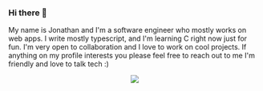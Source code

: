 ### Hi there 👋

My name is Jonathan and I'm a software engineer who mostly works on web apps. I write mostly typescript, and I'm learning C right now just for fun. I'm very open to collaboration and I love to work on cool projects. If anything on my profile interests you please feel free to reach out to me I'm friendly and love to talk tech :)

<p align="center">
    <a href="https://skillicons.dev">
    <img src="https://skillicons.dev/icons?i=ts,nextjs,tailwind,express" />
    </a>
</p>

<!--
**jonmejia/jonmejia** is a ✨ _special_ ✨ repository because its `README.md` (this file) appears on your GitHub profile.

Here are some ideas to get you started:

- 🔭 I’m currently working on ...
- 🌱 I’m currently learning ...
- 👯 I’m looking to collaborate on ...
- 🤔 I’m looking for help with ...
- 💬 Ask me about ...
- 📫 How to reach me: ...
- 😄 Pronouns: ...
- ⚡ Fun fact: ...
-->
